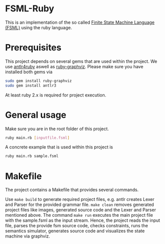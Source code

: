 FSML-Ruby
=========

This is an implementation of the so called [Finite State Machine Language (FSML)](http://softlang.uni-koblenz.de/slepro/fsml.pdf) using the ruby language.

Prerequisites
=========

This project depends on several gems that are used within the project. We use [antlr4ruby](http://antlr.ohboyohboyohboy.org/GettingStarted.html) aswell as [ruby-graphviz](https://github.com/glejeune/Ruby-Graphviz/). Please make sure you have installed both gems via

```bash
sudo gem install ruby-graphviz
sudo gem install antlr3
```

At least ruby 2.x is required for project execution.

General usage
=========
Make sure you are in the root folder of this project.
```bash
ruby main.rb [inputfile.fsml]
```

A concrete example that is used within this project is
```bash
ruby main.rb sample.fsml
```

Makefile
=========

The project contains a Makefile that provides several commands.

Use `make build` to generate required project files, e.g. antlr creates Lexer and Parser for the provided grammar file.
`make clean` removes generated project files like images, generated source code and the Lexer and Parser mentioned above.
The command `make run` executes the main project file with the sample.fsml as the input stream. Hence, the project reads the input file, parses the provide fsm source code, checks constraints, runs the semantics simulator, generates source code and visualizes the state machine via graphviz.
